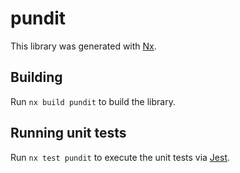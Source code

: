 # pundit

This library was generated with [Nx](https://nx.dev).

## Building

Run `nx build pundit` to build the library.

## Running unit tests

Run `nx test pundit` to execute the unit tests via [Jest](https://jestjs.io).
